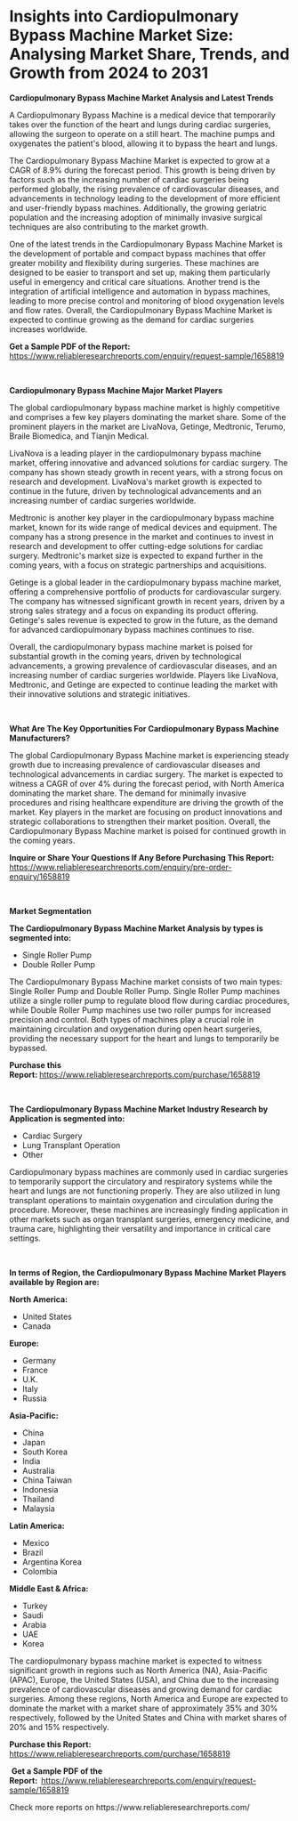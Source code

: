 <p><h1>Insights into Cardiopulmonary Bypass Machine Market Size: Analysing Market Share, Trends, and Growth from 2024 to 2031</h1></p><p><strong>Cardiopulmonary Bypass Machine Market Analysis and Latest Trends</strong></p>
<p><p>A Cardiopulmonary Bypass Machine is a medical device that temporarily takes over the function of the heart and lungs during cardiac surgeries, allowing the surgeon to operate on a still heart. The machine pumps and oxygenates the patient's blood, allowing it to bypass the heart and lungs.</p><p>The Cardiopulmonary Bypass Machine Market is expected to grow at a CAGR of 8.9% during the forecast period. This growth is being driven by factors such as the increasing number of cardiac surgeries being performed globally, the rising prevalence of cardiovascular diseases, and advancements in technology leading to the development of more efficient and user-friendly bypass machines. Additionally, the growing geriatric population and the increasing adoption of minimally invasive surgical techniques are also contributing to the market growth.</p><p>One of the latest trends in the Cardiopulmonary Bypass Machine Market is the development of portable and compact bypass machines that offer greater mobility and flexibility during surgeries. These machines are designed to be easier to transport and set up, making them particularly useful in emergency and critical care situations. Another trend is the integration of artificial intelligence and automation in bypass machines, leading to more precise control and monitoring of blood oxygenation levels and flow rates. Overall, the Cardiopulmonary Bypass Machine Market is expected to continue growing as the demand for cardiac surgeries increases worldwide.</p></p>
<p><strong>Get a Sample PDF of the Report:&nbsp;</strong> <a href="https://www.reliableresearchreports.com/enquiry/request-sample/1658819">https://www.reliableresearchreports.com/enquiry/request-sample/1658819</a></p>
<p>&nbsp;</p>
<p><strong>Cardiopulmonary Bypass Machine Major Market Players</strong></p>
<p><p>The global cardiopulmonary bypass machine market is highly competitive and comprises a few key players dominating the market share. Some of the prominent players in the market are LivaNova, Getinge, Medtronic, Terumo, Braile Biomedica, and Tianjin Medical.</p><p>LivaNova is a leading player in the cardiopulmonary bypass machine market, offering innovative and advanced solutions for cardiac surgery. The company has shown steady growth in recent years, with a strong focus on research and development. LivaNova's market growth is expected to continue in the future, driven by technological advancements and an increasing number of cardiac surgeries worldwide.</p><p>Medtronic is another key player in the cardiopulmonary bypass machine market, known for its wide range of medical devices and equipment. The company has a strong presence in the market and continues to invest in research and development to offer cutting-edge solutions for cardiac surgery. Medtronic's market size is expected to expand further in the coming years, with a focus on strategic partnerships and acquisitions.</p><p>Getinge is a global leader in the cardiopulmonary bypass machine market, offering a comprehensive portfolio of products for cardiovascular surgery. The company has witnessed significant growth in recent years, driven by a strong sales strategy and a focus on expanding its product offering. Getinge's sales revenue is expected to grow in the future, as the demand for advanced cardiopulmonary bypass machines continues to rise.</p><p>Overall, the cardiopulmonary bypass machine market is poised for substantial growth in the coming years, driven by technological advancements, a growing prevalence of cardiovascular diseases, and an increasing number of cardiac surgeries worldwide. Players like LivaNova, Medtronic, and Getinge are expected to continue leading the market with their innovative solutions and strategic initiatives.</p></p>
<p>&nbsp;</p>
<p><strong>What Are The Key Opportunities For Cardiopulmonary Bypass Machine Manufacturers?</strong></p>
<p><p>The global Cardiopulmonary Bypass Machine market is experiencing steady growth due to increasing prevalence of cardiovascular diseases and technological advancements in cardiac surgery. The market is expected to witness a CAGR of over 4% during the forecast period, with North America dominating the market share. The demand for minimally invasive procedures and rising healthcare expenditure are driving the growth of the market. Key players in the market are focusing on product innovations and strategic collaborations to strengthen their market position. Overall, the Cardiopulmonary Bypass Machine market is poised for continued growth in the coming years.</p></p>
<p><strong>Inquire or Share Your Questions If Any Before Purchasing This Report:</strong> <a href="https://www.reliableresearchreports.com/enquiry/pre-order-enquiry/1658819">https://www.reliableresearchreports.com/enquiry/pre-order-enquiry/1658819</a></p>
<p>&nbsp;</p>
<p><strong>Market Segmentation</strong></p>
<p><strong>The Cardiopulmonary Bypass Machine Market Analysis by types is segmented into:</strong></p>
<p><ul><li>Single Roller Pump</li><li>Double Roller Pump</li></ul></p>
<p><p>The Cardiopulmonary Bypass Machine market consists of two main types: Single Roller Pump and Double Roller Pump. Single Roller Pump machines utilize a single roller pump to regulate blood flow during cardiac procedures, while Double Roller Pump machines use two roller pumps for increased precision and control. Both types of machines play a crucial role in maintaining circulation and oxygenation during open heart surgeries, providing the necessary support for the heart and lungs to temporarily be bypassed.</p></p>
<p><strong>Purchase this Report:&nbsp;</strong><a href="https://www.reliableresearchreports.com/purchase/1658819">https://www.reliableresearchreports.com/purchase/1658819</a></p>
<p>&nbsp;</p>
<p><strong>The Cardiopulmonary Bypass Machine Market Industry Research by Application is segmented into:</strong></p>
<p><ul><li>Cardiac Surgery</li><li>Lung Transplant Operation</li><li>Other</li></ul></p>
<p><p>Cardiopulmonary bypass machines are commonly used in cardiac surgeries to temporarily support the circulatory and respiratory systems while the heart and lungs are not functioning properly. They are also utilized in lung transplant operations to maintain oxygenation and circulation during the procedure. Moreover, these machines are increasingly finding application in other markets such as organ transplant surgeries, emergency medicine, and trauma care, highlighting their versatility and importance in critical care settings.</p></p>
<p>&nbsp;</p>
<p><strong>In terms of Region, the Cardiopulmonary Bypass Machine Market Players available by Region are:</strong></p>
<p>
    <p> <strong> North America: </strong>
        <ul>
            <li>United States</li>
            <li>Canada</li>
        </ul>
        </p> 
    <p> <strong> Europe: </strong>
        <ul>
            <li>Germany</li>
            <li>France</li>
            <li>U.K.</li>
            <li>Italy</li>
            <li>Russia</li>
        </ul>
        </p> 
    <p> <strong> Asia-Pacific: </strong>
        <ul>
            <li>China</li>
            <li>Japan</li>
            <li>South Korea</li>
            <li>India</li>
            <li>Australia</li>
            <li>China Taiwan</li>
            <li>Indonesia</li>
            <li>Thailand</li>
            <li>Malaysia</li>
        </ul>
        </p> 
    <p> <strong> Latin America: </strong>
        <ul>
            <li>Mexico</li>
            <li>Brazil</li>
            <li>Argentina Korea</li>
            <li>Colombia</li>
        </ul>
        </p> 
    <p> <strong> Middle East & Africa: </strong>
        <ul>
            <li>Turkey</li>
            <li>Saudi</li>
            <li>Arabia</li>
            <li>UAE</li>
            <li>Korea</li>
        </ul>
    </p>
    </p>
<p><p>The cardiopulmonary bypass machine market is expected to witness significant growth in regions such as North America (NA), Asia-Pacific (APAC), Europe, the United States (USA), and China due to the increasing prevalence of cardiovascular diseases and growing demand for cardiac surgeries. Among these regions, North America and Europe are expected to dominate the market with a market share of approximately 35% and 30% respectively, followed by the United States and China with market shares of 20% and 15% respectively.</p></p>
<p><strong>Purchase this Report: </strong><a href="https://www.reliableresearchreports.com/purchase/1658819">https://www.reliableresearchreports.com/purchase/1658819</a></p>
<p>&nbsp;<strong>Get a Sample PDF of the Report:&nbsp;&nbsp;</strong><a href="https://www.reliableresearchreports.com/enquiry/request-sample/1658819">https://www.reliableresearchreports.com/enquiry/request-sample/1658819</a></p>
<p><strong></strong></p>
<p>Check more reports on https://www.reliableresearchreports.com/</p>